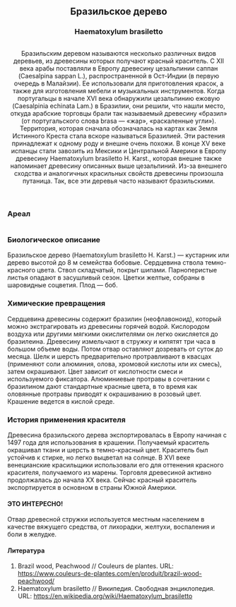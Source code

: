 <header class="map__article-header">
  <h2>Бразильское дерево</h2>
  <h3>Haematoxylum brasiletto</h3>
  <img src="images/map-plant-thumb.jpg" alt="">
  <p>Бразильским деревом называются несколько различных видов деревьев, из древесины которых получают красный краситель. С XII века арабы поставляли в Европу древесину цезальпинии саппан (Caesalpina sappan L.), распространенной в Ост-Индии (в первую очередь в Малайзии).  Ее использовали для приготовления красок, а также для изготовления мебели и музыкальных  инструментов. Когда португальцы в начале XVI века обнаружили цезальпинию ежовую (Caesalpinia echinata Lam.) в Бразилии, они решили, что нашли место, откуда арабские торговцы брали так  называемый древесину «бразил» (от португальского слова brasa — «жар», «раскаленные угли»). Территория, которая сначала обозначалась на картах как Земля Истинного Креста стала вскоре называться Бразилией. Эти растения принадлежат к одному роду и внешне очень похожи. В  конце XV веке испанцы стали завозить из Мексики и Центральной Америки в Европу древесину Haematoxylum brasiletto H. Karst., которая внешне также напоминает древесину описанных выше цезальпиний. Из-за внешнего сходства и аналогичных красильных свойств древесины произошла путаница. Так, все эти деревья часто называют бразильскими.</p>
</header>

### Ареал

<img src="images/map/rast19.svg" alt="">

### Биологическое описание

Бразильское дерево (Haematoxylum brasiletto H. Karst.) — кустарник или дерево высотой до 8 м семейства бобовые. Сердцевина ствола темно-красного цвета. Ствол складчатый, покрыт шипами. Парноперистые листья опадают в засушливый сезон. Цветки желтые, собраны в шаровидные соцветия. Плод — боб.

### Химические превращения

Сердцевина древесины содержит бразилин (неофлавоноид), который можно экстрагировать из древесины горячей водой. Кислородом воздуха или другими мягкими окислителями он легко окисляется до бразилеина. Древесину измельчают в стружку и кипятят три часа в большом объеме воды. Потом отвар оставляют дозревать от суток до месяца. Шелк и шерсть предварительно протравливают в квасцах (применяют соли алюминия, олова, хромовой кислоты или их смесь), затем окрашивают. Цвет зависит от кислотности смеси и используемого фиксатора. Алюминиевые протравы в сочетании с бразилином дают стандартные красные цвета, в то время как оловянные протравы приводят к окрашиванию в розовый цвет. Крашение ведется в кислой среде.

### История применения красителя

Древесина бразильского дерева экспортировалась в Европу начиная с 1497 года для использования в крашении. Получаемый краситель окрашивал ткани и шерсть в темно-красный цвет. Краситель был устойчив к стирке, но легко выцветал на солнце. В XVI веке венецианские красильщики использовали его для оттенения красного красителя, получаемого из марены. Торговля древесиной активно продолжалась до начала XX века. Сейчас красный краситель экспортируется в основном в страны Южной Америки.

<div class="section__fact">
  <h4>ЭТО ИНТЕРЕСНО!</h4>
  <p>Отвар древесной стружки используется местным населением в качестве вяжущего средства, от лихорадки, желтухи, воспаления и боли в желудке.</p>
</div>

<h4 class="section__title-with-bg">Литература</h4>

1. Brazil wood, Peachwood // Couleurs de plantes. URL: https://www.couleurs-de-plantes.com/en/produit/brazil-wood-peachwood/
2. Haematoxylum brasiletto // Википедия. Свободная энциклопедия. URL:  https://en.wikipedia.org/wiki/Haematoxylum_brasiletto
